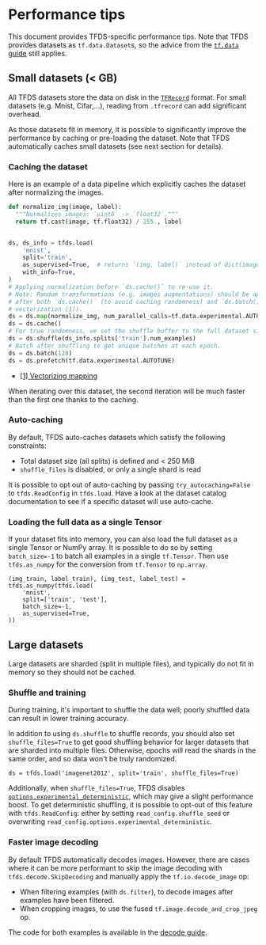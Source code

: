 # Performance tips

This document provides TFDS-specific performance tips. Note that TFDS provides
datasets as `tf.data.Dataset`s, so the advice from the
[`tf.data` guide](https://www.tensorflow.org/guide/data_performance#optimize_performance)
still applies.

## Small datasets (< GB)

All TFDS datasets store the data on disk in the
[`TFRecord`](https://www.tensorflow.org/tutorials/load_data/tfrecord) format.
For small datasets (e.g. Mnist, Cifar,...), reading from `.tfrecord` can add
significant overhead.

As those datasets fit in memory, it is possible to significantly improve the
performance by caching or pre-loading the dataset. Note that TFDS automatically
caches small datasets (see next section for details).

### Caching the dataset

Here is an example of a data pipeline which explicitly caches the dataset after
normalizing the images.

```python
def normalize_img(image, label):
  """Normalizes images: `uint8` -> `float32`."""
  return tf.cast(image, tf.float32) / 255., label


ds, ds_info = tfds.load(
    'mnist',
    split='train',
    as_supervised=True,  # returns `(img, label)` instead of dict(image=, ...)
    with_info=True,
)
# Applying normalization before `ds.cache()` to re-use it.
# Note: Random transformations (e.g. images augmentations) should be applied
# after both `ds.cache()` (to avoid caching randomness) and `ds.batch()` (for
# vectorization [1]).
ds = ds.map(normalize_img, num_parallel_calls=tf.data.experimental.AUTOTUNE)
ds = ds.cache()
# For true randomness, we set the shuffle buffer to the full dataset size.
ds = ds.shuffle(ds_info.splits['train'].num_examples)
# Batch after shuffling to get unique batches at each epoch.
ds = ds.batch(128)
ds = ds.prefetch(tf.data.experimental.AUTOTUNE)
```

*   [[1] Vectorizing mapping](https://www.tensorflow.org/guide/data_performance#vectorizing_mapping)

When iterating over this dataset, the second iteration will be much faster than
the first one thanks to the caching.

### Auto-caching

By default, TFDS auto-caches datasets which satisfy the following constraints:

*   Total dataset size (all splits) is defined and < 250 MiB
*   `shuffle_files` is disabled, or only a single shard is read

It is possible to opt out of auto-caching by passing `try_autocaching=False` to
`tfds.ReadConfig` in `tfds.load`. Have a look at the dataset catalog
documentation to see if a specific dataset will use auto-cache.

### Loading the full data as a single Tensor

If your dataset fits into memory, you can also load the full dataset as a single
Tensor or NumPy array. It is possible to do so by setting `batch_size=-1` to
batch all examples in a single `tf.Tensor`. Then use `tfds.as_numpy` for the
conversion from `tf.Tensor` to `np.array`.

```
(img_train, label_train), (img_test, label_test) = tfds.as_numpy(tfds.load(
    'mnist',
    split=['train', 'test'],
    batch_size=-1,
    as_supervised=True,
))
```

## Large datasets

Large datasets are sharded (split in multiple files), and typically do not fit
in memory so they should not be cached.

### Shuffle and training

During training, it's important to shuffle the data well; poorly shuffled data
can result in lower training accuracy.

In addition to using `ds.shuffle` to shuffle records, you should also set
`shuffle_files=True` to get good shuffling behavior for larger datasets that are
sharded into multiple files. Otherwise, epochs will read the shards in the same
order, and so data won't be truly randomized.

```
ds = tfds.load('imagenet2012', split='train', shuffle_files=True)
```

Additionally, when `shuffle_files=True`, TFDS disables
[`options.experimental_deterministic`](https://www.tensorflow.org/api_docs/python/tf/data/Options?version=nightly#experimental_deterministic),
which may give a slight performance boost. To get deterministic shuffling, it is
possible to opt-out of this feature with `tfds.ReadConfig`: either by setting
`read_config.shuffle_seed` or overwriting
`read_config.options.experimental_deterministic`.

### Faster image decoding

By default TFDS automatically decodes images. However, there are cases where it
can be more performant to skip the image decoding with
`tfds.decode.SkipDecoding` and manually apply the `tf.io.decode_image` op:

*   When filtering examples (with `ds.filter`), to decode images after examples
    have been filtered.
*   When cropping images, to use the fused `tf.image.decode_and_crop_jpeg` op.

The code for both examples is available in the
[decode guide](https://www.tensorflow.org/datasets/decode#usage_examples).

